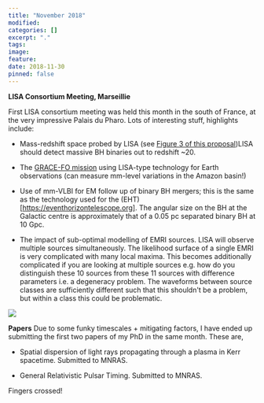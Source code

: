 ```yaml
---
title: "November 2018"
modified:
categories: []
excerpt: "."
tags:
image:
feature:
date: 2018-11-30
pinned: false
---
```


**LISA Consortium Meeting, Marseillie**

First LISA consortium meeting was held this month in the south of France, at the very impressive Palais du Pharo. Lots of interesting stuff, highlights include:
*  Mass-redshift space probed by LISA (see [Figure 3 of this proposal](https://www.elisascience.org/files/publications/LISA_L3_20170120.pdf))LISA should detect massive BH binaries out to redshift ~20.

* The [GRACE-FO mission](https://gracefo.jpl.nasa.gov) using LISA-type technology for Earth observations (can measure mm-level variations in the  Amazon basin!)

* Use of mm-VLBI for EM follow up of binary BH mergers; this is the same as the technology used for the (EHT)[https://eventhorizontelescope.org]. The angular size on the BH at the Galactic centre is approximately that of a 0.05 pc separated binary BH at 10 Gpc.  

* The impact of sub-optimal modelling of EMRI sources. LISA will observe multiple sources simultaneously. The likelihood surface of a single EMRI is very complicated with many local maxima. This becomes additionally complicated if you are looking at multiple sources e.g. how do you distinguish these 10 sources from these 11 sources with difference parameters i.e. a degeneracy problem. The waveforms between source classes are sufficiently different such that this shouldn't be a problem, but within a class this could be problematic.

<img src="http://tomkimpson.com/images/lisa.jpg" align="middle">

**Papers**
Due to some funky timescales + mitigating factors, I have ended up submitting the first two papers of my PhD in the same month. These are,

* Spatial dispersion of light rays propagating through a plasma in
Kerr spacetime. Submitted to MNRAS.

* General Relativistic Pulsar Timing. Submitted to MNRAS.

Fingers crossed!
